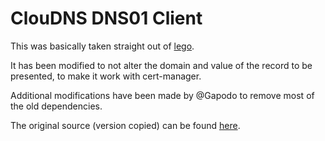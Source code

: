 # ClouDNS DNS01 Client

This was basically taken straight out of [lego](https://github.com/go-acme/lego).

It has been modified to not alter the domain and value of the record to be presented, to make it work with cert-manager.

Additional modifications have been made by @Gapodo to remove most of the old dependencies.

The original source (version copied) can be found [here](https://github.com/go-acme/lego/tree/8edce3b2cfa77b0a0481aa92540589a4d08ab966/providers/dns/cloudns).
